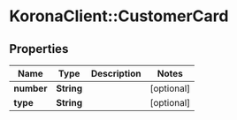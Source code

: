 # KoronaClient::CustomerCard

## Properties
Name | Type | Description | Notes
------------ | ------------- | ------------- | -------------
**number** | **String** |  | [optional] 
**type** | **String** |  | [optional] 


